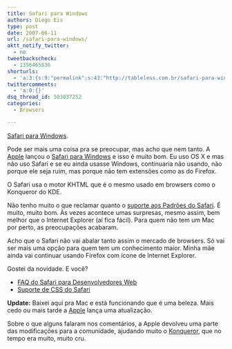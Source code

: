 ```yaml
---
title: Safari para Windows
authors: Diego Eis
type: post
date: 2007-06-11
url: /safari-para-windows/
aktt_notify_twitter:
  - no
tweetbackscheck:
  - 1356465836
shorturls:
  - 'a:3:{s:9:"permalink";s:43:"http://tableless.com.br/safari-para-windows";s:7:"tinyurl";s:26:"http://tinyurl.com/3rym3f6";s:4:"isgd";s:19:"http://is.gd/sYt1Xy";}'
twittercomments:
  - 'a:0:{}'
dsq_thread_id: 503037252
categories:
  - Browsers

---
```

[Safari para Windows][1].

Pode ser mais uma coisa pra se preocupar, mas acho que nem tanto. A [Apple][2] lançou o [Safari para Windows][3] e isso é muito bom. Eu uso OS X e mas não uso Safari e se eu ainda usasse Windows, continuaria não usando, não porque ele seja ruim, mas porque não tem extensões como as do Firefox.

O Safari usa o motor KHTML que é o mesmo usado em browsers como o Konqueror do KDE.
  
Não tenho muito o que reclamar quanto o [suporte aos Padrões do Safari][4]. É muito, muito bom. Às vezes acontece umas surpresas, mesmo assim, bem melhor que o Internet Explorer (aí fica fácil). Para quem não tem um Mac por perto, as preocupações acabaram.

Acho que o Safari não vai abalar tanto assim o mercado de browsers. Só vai ser mais uma opção para quem tem um conhecimento maior. Minha mãe ainda vai continuar usando Firefox com ícone de Internet Explorer.

Gostei da novidade. E você?

  * [FAQ do Safari para Desenvolvedores Web][5]
  * [Suporte de CSS do Safari][6]

**Update:** Baixei aqui pra Mac e está funcionando que é uma beleza. Mais cedo ou mais tarde a [Apple][2] lança uma atualização.
  
Sobre o que alguns falaram nos comentários, a Apple devolveu uma parte das modificações para a comunidade, ajudando muito o [Konqueror][7], que no tempo era muito, muito cru.

 [1]: http://www.apple.com/safari/
 [2]: http://apple.com
 [3]: http://apple.com/safari
 [4]: http://developer.apple.com/internet/safari/
 [5]: http://developer.apple.com/internet/safari/faq.html
 [6]: http://developer.apple.com/internet/safari/safari_css.html
 [7]: http://www.konqueror.org/